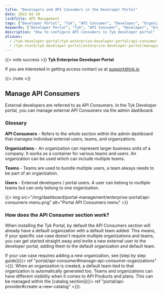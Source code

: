 ```yaml
---
title: "Developers and API Consumers in the Developer Portal"
date: 2022-02-10
linkTitle: API Management
tags: ["Developer Portal", "Tyk", "API Consumer", "Developer", "Organization", "Invite Codes", "Consumer Registration"]
keywords: ["Developer Portal", "Tyk", "API Consumer", "Developer", "Organization", "Invite Codes", "Consumer Registration"]
description: "How to configure API Consumers in Tyk developer portal"
aliases:
  - /tyk-developer-portal/tyk-enterprise-developer-portal/api-consumer-portal
  - /tyk-stack/tyk-developer-portal/enterprise-developer-portal/managing-access/managing-access
---
```


{{< note success >}}
**Tyk Enterprise Developer Portal**

If you are interested in getting access contact us at [support@tyk.io](<mailto:support@tyk.io?subject=Tyk Enterprise Portal Beta>)

{{< /note >}}

## Manage API Consumers

External developers are referred to as API Consumers. In the Tyk Developer portal, you can manage external API Consumers via the admin dashboard.

### Glossary

**API Consumers** - Refers to the whole section within the admin dashboard that manages individual external users, teams, and organizations.

**Organizations** - An organization can represent larger business units of a company. It works as a container for various teams and users. An organization can be used which can include multiple teams.

**Teams** - Teams are used to bundle multiple users, a team always needs to be part of an organization.

**Users** - External developers / portal users. A user can belong to multiple teams but can only belong to one organization.

{{< img src="/img/dashboard/portal-management/enterprise-portal/api-consumers-menu.png" alt="Portal API Consumers menu" >}}

### How does the API Consumer section work?

When installing the Tyk Portal, by default the API Consumers section will already have a default organization with a default team added. This means, if your specific use case doesn't require multiple organizations and teams, you can get started straight away and invite a new external user to the developer portal, adding them to the default organization and default team.

If your use case requires adding a new organization, see [step by step guide]({{< ref "portal/api-consumer#manage-api-consumer-organizations" >}}). When an organization is created, a default team tied to that organization is automatically generated too. Teams and organizations can have different visibility when it comes to API Products and plans. This can be managed within the [catalog section]({{< ref "portal/api-provider#create-a-new-catalog" >}}).
